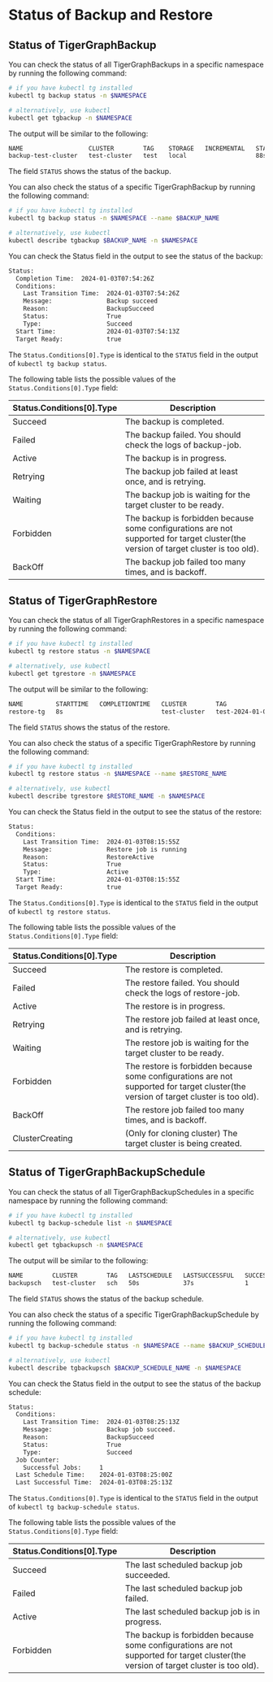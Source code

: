 # Status of Backup and Restore

## Status of TigerGraphBackup

You can check the status of all TigerGraphBackups in a specific namespace by running the following command:

```bash
# if you have kubectl tg installed
kubectl tg backup status -n $NAMESPACE

# alternatively, use kubectl
kubectl get tgbackup -n $NAMESPACE
```

The output will be similar to the following:

```bash
NAME                  CLUSTER        TAG    STORAGE   INCREMENTAL   STARTTIME   COMPLETIONTIME   STATUS    AGE
backup-test-cluster   test-cluster   test   local                   88s         75s              Succeed   88s
```

The field `STATUS` shows the status of the backup.

You can also check the status of a specific TigerGraphBackup by running the following command:

```bash
# if you have kubectl tg installed
kubectl tg backup status -n $NAMESPACE --name $BACKUP_NAME

# alternatively, use kubectl
kubectl describe tgbackup $BACKUP_NAME -n $NAMESPACE
```

You can check the Status field in the output to see the status of the backup:

```bash
Status:
  Completion Time:  2024-01-03T07:54:26Z
  Conditions:
    Last Transition Time:  2024-01-03T07:54:26Z
    Message:               Backup succeed
    Reason:                BackupSucceed
    Status:                True
    Type:                  Succeed
  Start Time:              2024-01-03T07:54:13Z
  Target Ready:            true
```

The `Status.Conditions[0].Type` is identical to the `STATUS` field in the output of `kubectl tg backup status`.

The following table lists the possible values of the `Status.Conditions[0].Type` field:

| Status.Conditions[0].Type | Description |
| --- | --- |
| Succeed | The backup is completed. |
| Failed | The backup failed. You should check the logs of backup-job. |
| Active | The backup is in progress. |
| Retrying | The backup job failed at least once, and is retrying. |
| Waiting | The backup job is waiting for the target cluster to be ready. |
| Forbidden | The backup is forbidden because some configurations are not supported for target cluster(the version of target cluster is too old). |
| BackOff | The backup job failed too many times, and is backoff. |

## Status of TigerGraphRestore

You can check the status of all TigerGraphRestores in a specific namespace by running the following command:

```bash
# if you have kubectl tg installed
kubectl tg restore status -n $NAMESPACE

# alternatively, use kubectl
kubectl get tgrestore -n $NAMESPACE
```

The output will be similar to the following:

```bash
NAME         STARTTIME   COMPLETIONTIME   CLUSTER        TAG                      STATUS   AGE
restore-tg   8s                           test-cluster   test-2024-01-03T075416   Active   8s
```

The field `STATUS` shows the status of the restore.

You can also check the status of a specific TigerGraphRestore by running the following command:

```bash
# if you have kubectl tg installed
kubectl tg restore status -n $NAMESPACE --name $RESTORE_NAME

# alternatively, use kubectl
kubectl describe tgrestore $RESTORE_NAME -n $NAMESPACE
```

You can check the Status field in the output to see the status of the restore:

```bash
Status:
  Conditions:
    Last Transition Time:  2024-01-03T08:15:55Z
    Message:               Restore job is running
    Reason:                RestoreActive
    Status:                True
    Type:                  Active
  Start Time:              2024-01-03T08:15:55Z
  Target Ready:            true
```

The `Status.Conditions[0].Type` is identical to the `STATUS` field in the output of `kubectl tg restore status`.

The following table lists the possible values of the `Status.Conditions[0].Type` field:

| Status.Conditions[0].Type | Description |
| --- | --- |
| Succeed | The restore is completed. |
| Failed | The restore failed. You should check the logs of restore-job. |
| Active | The restore is in progress. |
| Retrying | The restore job failed at least once, and is retrying. |
| Waiting | The restore job is waiting for the target cluster to be ready. |
| Forbidden | The restore is forbidden because some configurations are not supported for target cluster(the version of target cluster is too old). |
| BackOff | The restore job failed too many times, and is backoff. |
| ClusterCreating | (Only for cloning cluster) The target cluster is being created. |

## Status of TigerGraphBackupSchedule

You can check the status of all TigerGraphBackupSchedules in a specific namespace by running the following command:

```bash
# if you have kubectl tg installed
kubectl tg backup-schedule list -n $NAMESPACE

# alternatively, use kubectl
kubectl get tgbackupsch -n $NAMESPACE
```

The output will be similar to the following:

```bash
NAME        CLUSTER        TAG   LASTSCHEDULE   LASTSUCCESSFUL   SUCCESS   FAILURE   STATUS    AGE
backupsch   test-cluster   sch   50s            37s              1                   Succeed   2m20s
```

The field `STATUS` shows the status of the backup schedule.

You can also check the status of a specific TigerGraphBackupSchedule by running the following command:

```bash
# if you have kubectl tg installed
kubectl tg backup-schedule status -n $NAMESPACE --name $BACKUP_SCHEDULE_NAME

# alternatively, use kubectl
kubectl describe tgbackupsch $BACKUP_SCHEDULE_NAME -n $NAMESPACE
```

You can check the Status field in the output to see the status of the backup schedule:

```bash
Status:
  Conditions:
    Last Transition Time:  2024-01-03T08:25:13Z
    Message:               Backup job succeed.
    Reason:                BackupSucceed
    Status:                True
    Type:                  Succeed
  Job Counter:
    Successful Jobs:     1
  Last Schedule Time:    2024-01-03T08:25:00Z
  Last Successful Time:  2024-01-03T08:25:13Z
```

The `Status.Conditions[0].Type` is identical to the `STATUS` field in the output of `kubectl tg backup-schedule status`.

The following table lists the possible values of the `Status.Conditions[0].Type` field:

| Status.Conditions[0].Type | Description |
| --- | --- |
| Succeed | The last scheduled backup job succeeded. |
| Failed | The last scheduled backup job failed. |
| Active | The last scheduled backup job is in progress. |
| Forbidden | The backup is forbidden because some configurations are not supported for target cluster(the version of target cluster is too old). |
